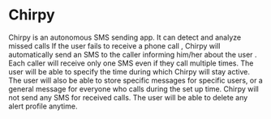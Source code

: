 # Chirpy
 Chirpy is an autonomous SMS sending app. It can detect and analyze missed calls If the user fails to receive a phone call , Chirpy will automatically send an SMS to the caller informing him/her about the user . Each caller will receive only one SMS even if they call multiple times. The user will be able to specify the time during which Chirpy will stay active. The user will also be able to store specific messages for specific users, or a general message for everyone who calls during the set up time. Chirpy will not send any SMS for received calls. The user will be able to delete any alert profile anytime.
